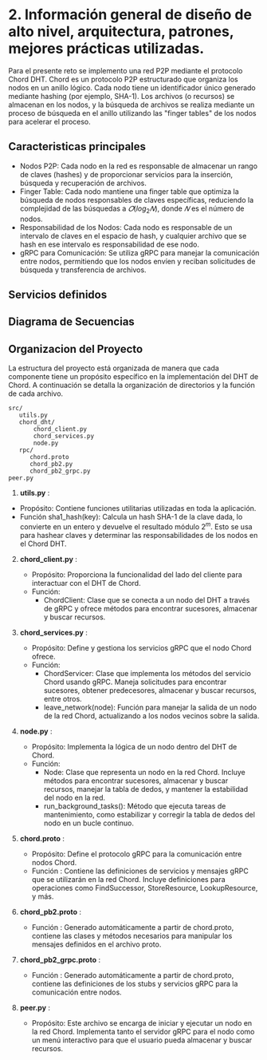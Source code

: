 # 2. Información general de diseño de alto nivel, arquitectura, patrones, mejores prácticas utilizadas.

Para el presente reto se implemento una red P2P mediante el protocolo Chord DHT. Chord es un protocolo P2P estructurado que organiza los nodos en un anillo lógico. Cada nodo tiene un identificador único generado mediante hashing (por ejemplo, SHA-1). Los archivos (o recursos) se almacenan en los nodos, y la búsqueda de archivos se realiza mediante un proceso de búsqueda en el anillo utilizando las "finger tables" de los nodos para acelerar el proceso.

## Caracteristicas principales
- Nodos P2P: Cada nodo en la red es responsable de almacenar un rango de claves (hashes) y de proporcionar servicios para la inserción, búsqueda y recuperación de archivos.
- Finger Table: Cada nodo mantiene una finger table que optimiza la búsqueda de nodos responsables de claves específicas, reduciendo la complejidad de las búsquedas a $𝑂(log_{2}𝑁)$, donde $𝑁$ es el número de nodos.
- Responsabilidad de los Nodos: Cada nodo es responsable de un intervalo de claves en el espacio de hash, y cualquier archivo que se hash en ese intervalo es responsabilidad de ese nodo.
- gRPC para Comunicación: Se utiliza gRPC para manejar la comunicación entre nodos, permitiendo que los nodos envíen y reciban solicitudes de búsqueda y transferencia de archivos.

## Servicios definidos
## Diagrama de Secuencias

## Organizacion del Proyecto
La estructura del proyecto está organizada de manera que cada componente tiene un propósito específico en la implementación del DHT de Chord. A continuación se detalla la organización de directorios y la función de cada archivo.

```
src/
   utils.py
   chord_dht/
       chord_client.py
       chord_services.py
       node.py
   rpc/
      chord.proto
      chord_pb2.py
      chord_pb2_grpc.py
peer.py
```

1. **utils.py** :
  - Propósito: Contiene funciones utilitarias utilizadas en toda la aplicación.
  - Función sha1_hash(key): Calcula un hash SHA-1 de la clave dada, lo convierte en un entero y devuelve el resultado módulo $2^m$. Esto se usa para hashear claves y determinar las responsabilidades de los nodos en el Chord DHT.

2. **chord_client.py** :
   - Propósito: Proporciona la funcionalidad del lado del cliente para interactuar con el DHT de Chord.
   - Función:
      - ChordClient: Clase que se conecta a un nodo del DHT a través de gRPC y ofrece métodos para encontrar sucesores, almacenar y buscar recursos.

3. **chord_services.py** :
   - Propósito: Define y gestiona los servicios gRPC que el nodo Chord ofrece.
   - Función:
      - ChordServicer: Clase que implementa los métodos del servicio Chord usando gRPC. Maneja solicitudes para encontrar sucesores, obtener predecesores, almacenar y buscar recursos, entre otros.
      - leave_network(node): Función para manejar la salida de un nodo de la red Chord, actualizando a los nodos vecinos sobre la salida.

4. **node.py** :
   - Propósito: Implementa la lógica de un nodo dentro del DHT de Chord.
   - Función:
      - Node: Clase que representa un nodo en la red Chord. Incluye métodos para encontrar sucesores, almacenar y buscar recursos, manejar la tabla de dedos, y mantener la estabilidad del nodo en la red.
      - run_background_tasks(): Método que ejecuta tareas de mantenimiento, como estabilizar y corregir la tabla de dedos del nodo en un bucle continuo.

5. **chord.proto** :
   - Propósito: Define el protocolo gRPC para la comunicación entre nodos Chord.
   - Función : Contiene las definiciones de servicios y mensajes gRPC que se utilizarán en la red Chord. Incluye definiciones para operaciones como FindSuccessor, StoreResource, LookupResource, y más.

6. **chord_pb2.proto** :
   - Función : Generado automáticamente a partir de chord.proto, contiene las clases y métodos necesarios para manipular los mensajes definidos en el archivo proto.

7. **chord_pb2_grpc.proto** :
   - Función : Generado automáticamente a partir de chord.proto, contiene las definiciones de los stubs y servicios gRPC para la comunicación entre nodos.

8. **peer.py** :
   - Propósito: Este archivo se encarga de iniciar y ejecutar un nodo en la red Chord. Implementa tanto el servidor gRPC para el nodo como un menú interactivo para que el usuario pueda almacenar y buscar recursos. 

